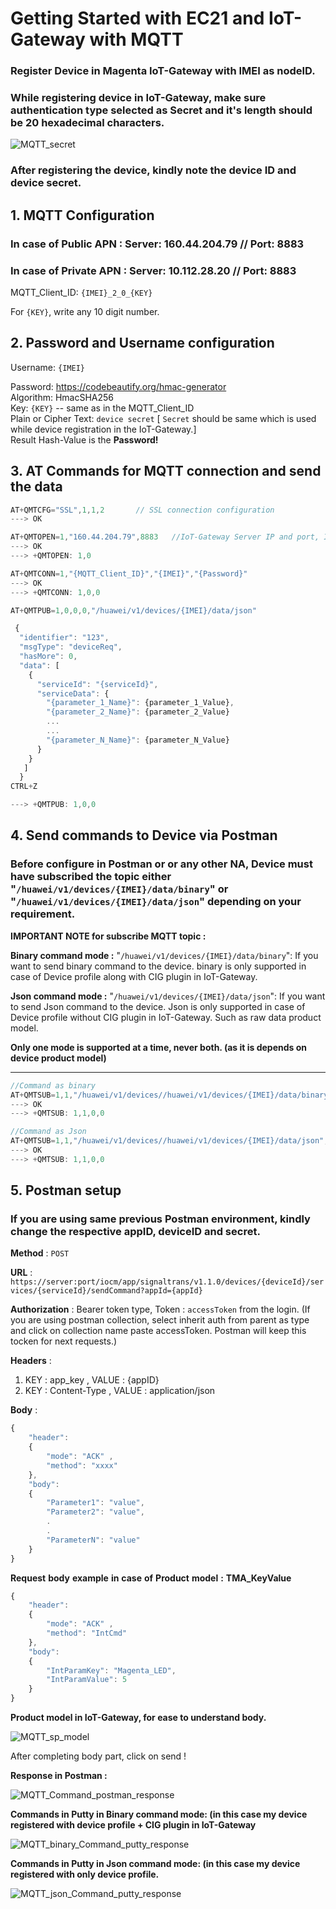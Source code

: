 # Getting Started with EC21 and IoT-Gateway with MQTT

### Register Device in Magenta IoT-Gateway with IMEI as nodeID. 

### While registering device in IoT-Gateway, make sure authentication type selected as Secret and it's length should be 20 hexadecimal characters.

![MQTT_secret](../images_new/Secret_MQTT.png)

###  After registering the device, kindly note the device ID and device secret.

## 1. MQTT Configuration

### In case of **Public APN** :  Server: 160.44.204.79 // Port: 8883  
### In case of **Private APN** : Server: 10.112.28.20 // Port: 8883

MQTT_Client_ID: `{IMEI}_2_0_{KEY}`  

For `{KEY}`, write any 10 digit number.

## 2. Password and Username configuration

Username: `{IMEI}`

Password:    <https://codebeautify.org/hmac-generator>  
             Algorithm: HmacSHA256  
             Key: `{KEY}` -- same as in the MQTT_Client_ID  
             Plain or Cipher Text: `device secret` [ `Secret` should be same which is used while device registration in the IoT-Gateway.]  
             Result Hash-Value is the **Password!**


## 3. AT Commands for MQTT connection and send the data
```javascript
AT+QMTCFG="SSL",1,1,2       // SSL connection configuration
---> OK

AT+QMTOPEN=1,"160.44.204.79",8883   //IoT-Gateway Server IP and port, IP and port can be changed in case of public or private APN
---> OK
---> +QMTOPEN: 1,0

AT+QMTCONN=1,"{MQTT_Client_ID}","{IMEI}","{Password}"
---> OK
---> +QMTCONN: 1,0,0
```
```javascript
AT+QMTPUB=1,0,0,0,"/huawei/v1/devices/{IMEI}/data/json"

 {
  "identifier": "123",
  "msgType": "deviceReq",
  "hasMore": 0,
  "data": [
    {
      "serviceId": "{serviceId}",
      "serviceData": {
        "{parameter_1_Name}": {parameter_1_Value},
        "{parameter_2_Name}": {parameter_2_Value}
        ...
        ...
        "{parameter_N_Name}": {parameter_N_Value}
      }
    }
   ]
  }
CTRL+Z

---> +QMTPUB: 1,0,0
```

## 4. Send commands to Device via Postman

### Before configure in Postman or or any other NA, Device must have subscribed the topic either "`/huawei/v1/devices/{IMEI}/data/binary`" or "`/huawei/v1/devices/{IMEI}/data/json`" depending on your requirement. 

**IMPORTANT NOTE for subscribe MQTT topic :**

**Binary command mode :** "`/huawei/v1/devices/{IMEI}/data/binary`": If you want to send binary command to the device. binary is only supported in case of Device profile along with CIG plugin in IoT-Gateway.

**Json command mode :** "`/huawei/v1/devices/{IMEI}/data/json`": If you want to send Json command to the device. Json is only supported in case of Device profile without CIG plugin in IoT-Gateway. Such as raw data product model.

**Only one mode is supported at a time, never both. (as it is depends on device product model)**
****


```javascript
//Command as binary 
AT+QMTSUB=1,1,"/huawei/v1/devices//huawei/v1/devices/{IMEI}/data/binary",0
---> OK
---> +QMTSUB: 1,1,0,0

//Command as Json
AT+QMTSUB=1,1,"/huawei/v1/devices//huawei/v1/devices/{IMEI}/data/json",0
---> OK
---> +QMTSUB: 1,1,0,0
```

## 5. Postman setup 

### If you are using same previous Postman environment, kindly change the respective appID, deviceID and secret.

**Method** : `POST`

**URL** : `https://server:port/iocm/app/signaltrans/v1.1.0/devices/{deviceId}/services/{serviceId}/sendCommand?appId={appId}`  

**Authorization** : Bearer token type, Token : `accessToken` from the login. (If you are using postman collection, select inherit auth from parent as type and click on collection name paste accessToken. Postman will keep this tocken for next requests.)

**Headers** : 
1. KEY : app_key  , VALUE : {appID}
2. KEY : Content-Type ,  VALUE : application/json

**Body** :
```javascript
{
	"header":
	{
		"mode": "ACK" ,
		"method": "xxxx"
	},
	"body":
	{
		"Parameter1": "value",
        "Parameter2": "value",
        .
        .
        "ParameterN": "value"
	}
}
```

**Request** **body** **example** **in** **case** **of** **Product** **model** **:** **TMA_KeyValue**
```javascript
{
	"header":
	{
		"mode": "ACK" ,
		"method": "IntCmd"
	},
	"body":
	{
		"IntParamKey": "Magenta_LED",
        "IntParamValue": 5     
	}
}
```
**Product model in IoT-Gateway, for ease to understand body.**

![MQTT_sp_model](../images_new/SP_model.png)

After completing body part, click on send ! 

**Response in Postman :**

![MQTT_Command_postman_response](../images_new/response_mqtt.png)

**Commands in Putty in Binary command mode: (in this case my device registered with device profile + CIG plugin in IoT-Gateway**

![MQTT_binary_Command_putty_response](../images_new/putty_binary_mqtt.png)


**Commands in Putty in Json command mode: (in this case my device registered with only device profile.**

![MQTT_json_Command_putty_response](../images_new/putty_json_mqtt.png)
 


